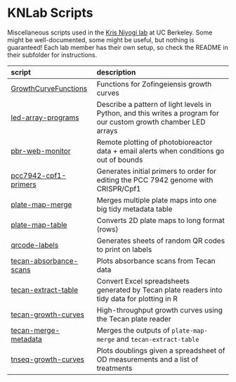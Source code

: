 KNLab Scripts
=============

Miscellaneous scripts used in the [Kris Niyogi lab][1] at UC Berkeley.
Some might be well-documented, some might be useful, but nothing is guaranteed!
Each lab member has their own setup, so check the README in their subfolder for instructions.

| script | description |
|:-------|:------------|
| [GrowthCurveFunctions](tim/) | Functions for Zofingeiensis growth curves
| [led-array-programs](jeff/led-array-programs/) | Describe a pattern of light levels in Python, and this writes a program for our custom growth chamber LED arrays
| [pbr-web-monitor](jeff/pbr-web-monitor/) | Remote plotting of photobioreactor data + email alerts when conditions go out of bounds
| [pcc7942-cpf1-primers](jeff/pcc7942-cpf1-primers/) | Generates initial primers to order for editing the PCC 7942 genome with CRISPR/Cpf1
| [plate-map-merge](jeff/plate-map-merge/) | Merges multiple plate maps into one big tidy metadata table
| [plate-map-table](jeff/plate-map-table/) | Converts 2D plate maps to long format (rows)
| [qrcode-labels](jeff/qrcode-labels/) | Generates sheets of random QR codes to print on labels
| [tecan-absorbance-scans](jeff/tecan-absorbance-scans/) | Plots absorbance scans from Tecan data
| [tecan-extract-table](jeff/tecan-extract-table/) | Convert Excel spreadsheets generated by Tecan plate readers into tidy data for plotting in R
| [tecan-growth-curves](jeff/tecan-growth-curves/) | High-throughput growth curves using the Tecan plate reader
| [tecan-merge-metadata](jeff/tecan-merge-metadata/) | Merges the outputs of `plate-map-merge` and `tecan-extract-table`
| [tnseq-growth-curves](jeff/tnseq-growth-curves/) | Plots doublings given a spreadsheet of OD measurements and a list of treatments

[1]: http://niyogilab.berkeley.edu
